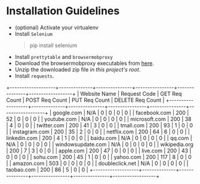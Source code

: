 

# Installation Guidelines
- (optional) Activate your virtualenv
- Install `Selenium`
    > pip install selenium
- Install `prettytable` and `browsermobproxy`
- Download the browsermobproxy executables from [here](https://bmp.lightbody.net/).
- Unzip the downloaded zip file *in this project's root*.
- Install `requests`.


+-------------------+--------------+---------------+----------------+---------------+------------------+
|    Website Name   | Request Code | GET Req Count | POST Req Count | PUT Req Count | DELETE Req Count |
+-------------------+--------------+---------------+----------------+---------------+------------------+
|     google.com    |     N/A      |       0       |       0        |       0       |        0         |
|    facebook.com   |     200      |       52      |       0        |       0       |        0         |
|    youtube.com    |     N/A      |       0       |       0        |       0       |        0         |
|   microsoft.com   |     200      |       38      |       4        |       0       |        0         |
|    twitter.com    |     200      |       41      |       3        |       0       |        0         |
|     tmall.com     |     200      |       93      |       1        |       0       |        0         |
|   instagram.com   |     200      |       35      |       2        |       0       |        0         |
|    netflix.com    |     200      |       64      |       6        |       0       |        0         |
|    linkedin.com   |     200      |       4       |       1        |       0       |        0         |
|     baidu.com     |     N/A      |       0       |       0        |       0       |        0         |
|       qq.com      |     N/A      |       0       |       0        |       0       |        0         |
| windowsupdate.com |     N/A      |       0       |       0        |       0       |        0         |
|   wikipedia.org   |     200      |       7       |       3        |       0       |        0         |
|     apple.com     |     200      |       47      |       0        |       0       |        0         |
|      live.com     |     200      |       43      |       0        |       0       |        0         |
|      sohu.com     |     200      |       45      |       1        |       0       |        0         |
|     yahoo.com     |     200      |      117      |       8        |       0       |        0         |
|     amazon.com    |     503      |       0       |       0        |       0       |        0         |
|  doubleclick.net  |     N/A      |       0       |       0        |       0       |        0         |
|     taobao.com    |     200      |       86      |       5        |       0       |        0         |
+-------------------+--------------+---------------+----------------+---------------+------------------+